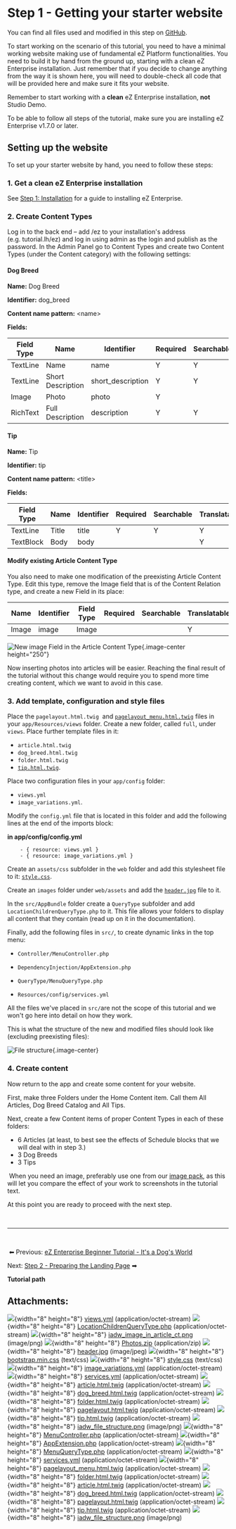 # Step 1 - Getting your starter website

You can find all files used and modified in this step on [GitHub](https://github.com/ezsystems/ezstudio-beginner-tutorial/tree/step1).

To start working on the scenario of this tutorial, you need to have a minimal working website making use of fundamental eZ Platform functionalities. You need to build it by hand from the ground up, starting with a clean eZ Enterprise installation. Just remember that if you decide to change anything from the way it is shown here, you will need to double-check all code that will be provided here and make sure it fits your website.

Remember to start working with a **clean** eZ Enterprise installation, **not** Studio Demo.

To be able to follow all steps of the tutorial, make sure you are installing eZ Enterprise v1.7.0 or later.

## Setting up the website

To set up your starter website by hand, you need to follow these steps:

### 1. Get a clean eZ Enterprise installation

See [Step 1: Installation](Step_1:_Installation) for a guide to installing eZ Enterprise.

### 2. Create Content Types

Log in to the back end – add /ez to your installation's address (e.g. tutorial.lh/ez) and log in using admin as the login and publish as the password. In the Admin Panel go to Content Types and create two Content Types (under the Content category) with the following settings:

#### Dog Breed

**Name:** Dog Breed

**Identifier:** dog\_breed

**Content name pattern:** &lt;name&gt;

**Fields:**

| Field Type | Name              | Identifier         | Required | Searchable | Translatable |
|------------|-------------------|--------------------|----------|------------|--------------|
| TextLine   | Name              | name               | Y        | Y          | Y            |
| TextLine   | Short Description | short\_description | Y        | Y          | Y            |
| Image      | Photo             | photo              | Y        |            |              |
| RichText   | Full Description  | description        | Y        | Y          | Y            |

#### Tip

**Name:** Tip

**Identifier:** tip

**Content name pattern:** &lt;title&gt;

**Fields:**

| Field Type | Name  | Identifier | Required | Searchable | Translatable |
|------------|-------|------------|----------|------------|--------------|
| TextLine   | Title | title      | Y        | Y          | Y            |
| TextBlock  | Body  | body       |          |            | Y            |

#### Modify existing Article Content Type

You also need to make one modification of the preexisting Article Content Type. Edit this type, remove the Image field that is of the Content Relation type, and create a new Field in its place:

| Name  | Identifier | Field Type | Required | Searchable | Translatable |
|-------|------------|------------|----------|------------|--------------|
| Image | image      | Image      |          |            | Y            |

![New image Field in the Article Content Type](attachments/32868226/32868215.png){.image-center height="250"}

Now inserting photos into articles will be easier. Reaching the final result of the tutorial without this change would require you to spend more time creating content, which we want to avoid in this case.

### 3. Add template, configuration and style files

Place the `pagelayout.html.twig`  and [`pagelayout_menu.html.twig`](https://github.com/ezsystems/ezstudio-beginner-tutorial/blob/step1/app/Resources/views/pagelayout_menu.html.twig) files in your `app/Resources/views` folder. Create a new folder, called `full`, under `views`. Place further template files in it:

-   `article.html.twig`
-   `dog_breed.html.twig`
-   `folder.html.twig`
-   [`tip.html.twig`](https://github.com/ezsystems/ezstudio-beginner-tutorial/blob/step1/app/Resources/views/full/tip.html.twig).

Place two configuration files in your `app/config` folder:

-   `views.yml`
-   `image_variations.yml`.

Modify the `config.yml` file that is located in this folder and add the following lines at the end of the imports block:

**in app/config/config.yml**

```
    - { resource: views.yml }
    - { resource: image_variations.yml }
```

Create an `assets/css` subfolder in the `web` folder and add this stylesheet file to it: [`style.css`](https://github.com/ezsystems/ezstudio-beginner-tutorial/blob/step1/web/assets/css/style.css).

Create an `images` folder under `web/assets` and add the [`header.jpg`](https://github.com/ezsystems/ezstudio-beginner-tutorial/blob/step1/web/assets/images/header.jpg) file to it.

In the `src/AppBundle` folder create a `QueryType` subfolder and add `LocationChildrenQueryType.php` to it. This file allows your folders to display all content that they contain (read up on it in the documentation).

Finally, add the following files in `src/`, to create dynamic links in the top menu:

-   `Controller/MenuController.php`

-   `DependencyInjection/AppExtension.php `
-   `QueryType/MenuQueryType.php `
-   `Resources/config/services.yml`

All the files we've placed in `src/`are not the scope of this tutorial and we won't go here into detail on how they work.

This is what the structure of the new and modified files should look like (excluding preexisting files):

![File structure](attachments/32868226/32868213.png){.image-center}

### 4. Create content

Now return to the app and create some content for your website.

First, make three Folders under the Home Content item. Call them All Articles, Dog Breed Catalog and All Tips.

Next, create a few Content items of proper Content Types in each of these folders:

-   6 Articles (at least, to best see the effects of Schedule blocks that we will deal with in step 3.)
-   3 Dog Breeds
-   3 Tips

 When you need an image, preferably use one from our [image pack](attachments/32868226/32868216.zip), as this will let you compare the effect of your work to screenshots in the tutorial text.

At this point you are ready to proceed with the next step.

 

------------------------------------------------------------------------

 

 ⬅ Previous: [eZ Enterprise Beginner Tutorial - It's a Dog's World](eZ_Enterprise_Beginner_Tutorial_-_It's_a_Dog's_World)

Next: [Step 2 - Preparing the Landing Page](Step_2_-_Preparing_the_Landing_Page) ➡

**Tutorial path**

## Attachments:

![](images/icons/bullet_blue.gif){width="8" height="8"} [views.yml](attachments/32868226/32868212.yml) (application/octet-stream)
![](images/icons/bullet_blue.gif){width="8" height="8"} [LocationChildrenQueryType.php](attachments/32868226/32868214.php) (application/octet-stream)
![](images/icons/bullet_blue.gif){width="8" height="8"} [iadw\_image\_in\_article\_ct.png](attachments/32868226/32868215.png) (image/png)
![](images/icons/bullet_blue.gif){width="8" height="8"} [Photos.zip](attachments/32868226/32868216.zip) (application/zip)
![](images/icons/bullet_blue.gif){width="8" height="8"} [header.jpg](attachments/32868226/32868218.jpg) (image/jpeg)
![](images/icons/bullet_blue.gif){width="8" height="8"} [bootstrap.min.css](attachments/32868226/32868219.css) (text/css)
![](images/icons/bullet_blue.gif){width="8" height="8"} [style.css](attachments/32868226/32868220.css) (text/css)
![](images/icons/bullet_blue.gif){width="8" height="8"} [image\_variations.yml](attachments/32868226/32868221.yml) (application/octet-stream)
![](images/icons/bullet_blue.gif){width="8" height="8"} [services.yml](attachments/32868226/32868484.yml) (application/octet-stream)
![](images/icons/bullet_blue.gif){width="8" height="8"} [article.html.twig](attachments/32868226/32868487.twig) (application/octet-stream)
![](images/icons/bullet_blue.gif){width="8" height="8"} [dog\_breed.html.twig](attachments/32868226/32868488.twig) (application/octet-stream)
![](images/icons/bullet_blue.gif){width="8" height="8"} [folder.html.twig](attachments/32868226/32868489.twig) (application/octet-stream)
![](images/icons/bullet_blue.gif){width="8" height="8"} [pagelayout.html.twig](attachments/32868226/32868490.twig) (application/octet-stream)
![](images/icons/bullet_blue.gif){width="8" height="8"} [tip.html.twig](attachments/32868226/32868491.twig) (application/octet-stream)
![](images/icons/bullet_blue.gif){width="8" height="8"} [iadw\_file\_structure.png](attachments/32868226/32868504.png) (image/png)
![](images/icons/bullet_blue.gif){width="8" height="8"} [MenuController.php](attachments/32868226/32868481.php) (application/octet-stream)
![](images/icons/bullet_blue.gif){width="8" height="8"} [AppExtension.php](attachments/32868226/32868482.php) (application/octet-stream)
![](images/icons/bullet_blue.gif){width="8" height="8"} [MenuQueryType.php](attachments/32868226/32868483.php) (application/octet-stream)
![](images/icons/bullet_blue.gif){width="8" height="8"} [services.yml](attachments/32868226/32868217.yml) (application/octet-stream)
![](images/icons/bullet_blue.gif){width="8" height="8"} [pagelayout\_menu.html.twig](attachments/32868226/32868485.twig) (application/octet-stream)
![](images/icons/bullet_blue.gif){width="8" height="8"} [folder.html.twig](attachments/32868226/32868211.twig) (application/octet-stream)
![](images/icons/bullet_blue.gif){width="8" height="8"} [article.html.twig](attachments/32868226/32868222.twig) (application/octet-stream)
![](images/icons/bullet_blue.gif){width="8" height="8"} [dog\_breed.html.twig](attachments/32868226/32868223.twig) (application/octet-stream)
![](images/icons/bullet_blue.gif){width="8" height="8"} [pagelayout.html.twig](attachments/32868226/32868224.twig) (application/octet-stream)
![](images/icons/bullet_blue.gif){width="8" height="8"} [tip.html.twig](attachments/32868226/32868225.twig) (application/octet-stream)
![](images/icons/bullet_blue.gif){width="8" height="8"} [iadw\_file\_structure.png](attachments/32868226/32868213.png) (image/png)

